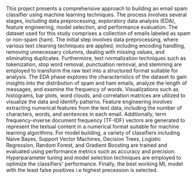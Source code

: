 This project presents a comprehensive approach to building an email spam classifier using machine learning techniques. 
The process involves several stages, including data preprocessing, exploratory data analysis (EDA), feature engineering, model selection, and performance evaluation.
The dataset used for this study comprises a collection of emails labeled as spam or non-spam (ham). 
The initial step involves data preprocessing, where various text cleaning techniques are applied, including encoding handling, removing unnecessary columns, dealing with missing values, and eliminating duplicates.
Furthermore, text normalization techniques such as tokenization, stop word removal, punctuation removal, and stemming are employed to transform the raw text into a structured format suitable for analysis.
The EDA phase explores the characteristics of the dataset to gain insights into the distribution of spam and ham emails, analyze the length of messages, and examine the frequency of words.
Visualizations such as histograms, bar plots, word clouds, and correlation matrices are utilized to visualize the data and identify patterns.
Feature engineering involves extracting numerical features from the text data, including the number of characters, words, and sentences in each email. Additionally, term frequency-inverse document frequency (TF-IDF) vectors are generated to represent the textual content in a numerical format suitable for machine learning algorithms.
For model building, a variety of classifiers including Naive Bayes, Support Vector Machines, Decision Trees, Logistic Regression, Random Forest, and Gradient Boosting are trained and evaluated using performance metrics such as accuracy and precision. Hyperparameter tuning and model selection techniques are employed to optimize the classifiers' performance. Finally, the best working ML model with the least false positives i.e highest precession is selected.
